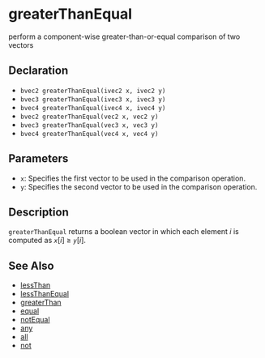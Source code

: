 # greaterThanEqual

perform a component-wise greater-than-or-equal comparison of two vectors

## Declaration
- ``bvec2 greaterThanEqual(ivec2 x, ivec2 y)``
- ``bvec3 greaterThanEqual(ivec3 x, ivec3 y)``
- ``bvec4 greaterThanEqual(ivec4 x, ivec4 y)``
- ``bvec2 greaterThanEqual(vec2 x, vec2 y)``
- ``bvec3 greaterThanEqual(vec3 x, vec3 y)``
- ``bvec4 greaterThanEqual(vec4 x, vec4 y)``
## Parameters
- ``x``:  Specifies the first vector to be used in the comparison operation.
- ``y``:  Specifies the second vector to be used in the comparison operation.
## Description
`greaterThanEqual` returns a boolean vector in which each element _i_ is computed as _`x`_[_i_] ≥ _`y`_[_i_].
## See Also
- [lessThan](./lessThan)
- [lessThanEqual](./lessThanEqual)
- [greaterThan](./greaterThan)
- [equal](./equal)
- [notEqual](./notEqual)
- [any](./any)
- [all](./all)
- [not](./not)